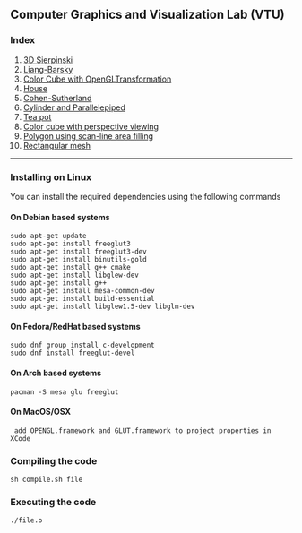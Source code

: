 ## Computer Graphics and Visualization Lab (VTU)

### Index
 1. [3D Sierpinski](https://raw.githubusercontent.com/SubhrajyotiSen/10CSL67/master/1.c)    
 2. [Liang-Barsky](https://raw.githubusercontent.com/SubhrajyotiSen/10CSL67/master/2.c)    
 3. [Color Cube with OpenGLTransformation](https://raw.githubusercontent.com/SubhrajyotiSen/10CSL67/master/3.c)
 4. [House](https://github.com/SubhrajyotiSen/10CSL67/raw/master/4.c)
 5. [Cohen-Sutherland](https://raw.githubusercontent.com/SubhrajyotiSen/10CSL67/master/5.c)    
 6. [Cylinder and Parallelepiped](https://raw.githubusercontent.com/SubhrajyotiSen/10CSL67/master/6.c)     
 7. [Tea pot](https://raw.githubusercontent.com/SubhrajyotiSen/10CSL67/master/7.c)
 8. [Color cube with perspective viewing](https://github.com/SubhrajyotiSen/10CSL67/raw/master/8.c)
 9. [Polygon using scan-line area filling](https://raw.githubusercontent.com/SubhrajyotiSen/10CSL67/master/9.c)
 10. [Rectangular mesh](https://raw.githubusercontent.com/SubhrajyotiSen/10CSL67/master/10.c)      
 

----------


### Installing on Linux
You can install the required dependencies using the following commands

#### On Debian based systems
    sudo apt-get update
    sudo apt-get install freeglut3
    sudo apt-get install freeglut3-dev
    sudo apt-get install binutils-gold
    sudo apt-get install g++ cmake
    sudo apt-get install libglew-dev
    sudo apt-get install g++
    sudo apt-get install mesa-common-dev
    sudo apt-get install build-essential
    sudo apt-get install libglew1.5-dev libglm-dev
        
#### On Fedora/RedHat based systems
    sudo dnf group install c-development
    sudo dnf install freeglut-devel
    
#### On Arch based systems
    pacman -S mesa glu freeglut
    
#### On MacOS/OSX
     add OPENGL.framework and GLUT.framework to project properties in XCode
    
### Compiling the code
    sh compile.sh file
    
### Executing the  code
    ./file.o
